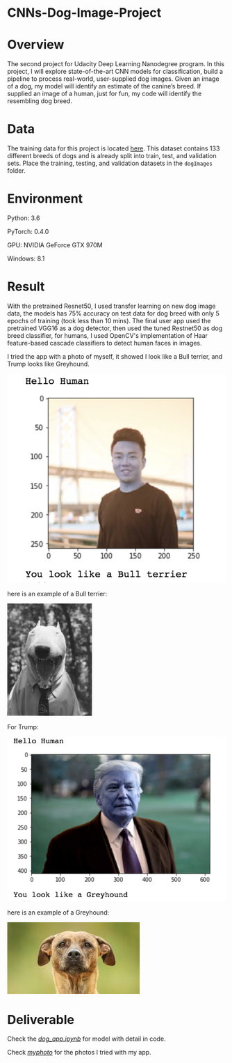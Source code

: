 # CNNs-Dog-Image-Project
[//]: # (Image References)

[image1]: ./result/me.png "me"
[image2]: ./result/bullterrier.jpeg "melike"
[image3]: ./result/trump.png "trump"
[image4]: ./result/greyhound.jpeg "trumplike"

# Overview
The second project for Udacity Deep Learning Nanodegree program. In this project, I will explore state-of-the-art CNN models for classification, build a pipeline to process real-world, user-supplied dog images. Given an image of a dog, my model will identify an estimate of the canine’s breed. If supplied an image of a human, just for fun, my code will identify the resembling dog breed.

# Data
The training data for this project is located [here](https://s3-us-west-1.amazonaws.com/udacity-aind/dog-project/dogImages.zip). This dataset contains 133 different breeds of dogs and is already split into train, test, and validation sets. Place the training, testing, and validation datasets in the `dogImages` folder.

# Environment
Python: 3.6

PyTorch: 0.4.0

GPU: NVIDIA GeForce GTX 970M

Windows: 8.1

# Result
With the pretrained Resnet50, I used transfer learning on new dog image data, the models has 75% accuracy on test data for dog breed with only 5 epochs of training (took less than 10 mins). The final user app used the pretrained VGG16 as a dog detector, then used the tuned Restnet50 as dog breed classifier, for humans, I used OpenCV's implementation of Haar feature-based cascade classifiers to detect human faces in images.

I tried the app with a photo of myself, it showed I look like a Bull terrier, and Trump looks like Greyhound.

![me][image1]

here is an example of a Bull terrier:

![melike][image2]

For Trump:

![trump][image3]

here is an example of a Greyhound:

![trumplike][image4]

# Deliverable
Check the [*dog_app.ipynb*](./dog_app.ipynb) for model with detail in code.

Check [*myphoto*](./myphoto) for the photos I tried with my app.
